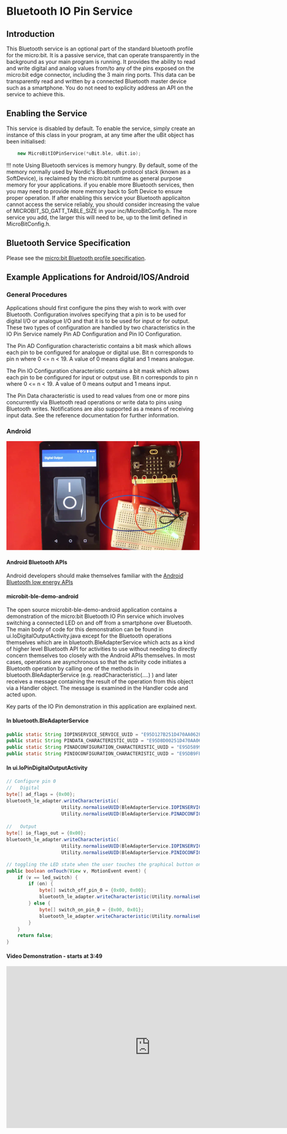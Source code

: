# Bluetooth IO Pin Service

## Introduction

This Bluetooth service is an optional part of the standard bluetooth profile for the micro:bit. It is a passive service, that can operate transparently in the
background as your main program is running. It provides the ability to read and write digital and analog values from/to any of the pins exposed on the micro:bit edge connector, including the 3 main ring ports.
This data can be transparently read and written by a connected Bluetooth master device such as a smartphone. You do not need to explicity address an API on the service to achieve this.

## Enabling the Service

This service is disabled by default. To enable the service, simply create an instance of this class in your program, at any time after the uBit object has been initialised:

```cpp
    new MicroBitIOPinService(*uBit.ble, uBit.io);
```

!!! note
    Using Bluetooth services is memory hungry. By default, some of the memory normally used by Nordic's Bluetooth protocol stack (known as a SoftDevice), is reclaimed by the micro:bit runtime as general purpose memory for your applications. if you enable more Bluetooth services, then you may need to provide more memory back to Soft Device to ensure proper operation. If after enabling this service your Bluetooth applicaiton cannot access the service reliably, you should consider increasing the value of MICROBIT_SD_GATT_TABLE_SIZE in your inc/MicroBitConfig.h. The more service you add, the larger this will need to be, up to the limit defined in MicroBitConfig.h.

## Bluetooth Service Specification

 Please see the [micro:bit Bluetooth profile specification](../resources/bluetooth/microbit-profile-V1.9-Level-2.pdf).

## Example Applications for Android/IOS/Android

### General Procedures

Applications should first configure the pins they wish to work with over Bluetooth. Configuration involves specifying that a pin is to be used for digital I/O or analogue I/O and that it is to be used for input or for output. These two types of configuration are handled by two characteristics in the IO Pin Service namely Pin AD Configuration and Pin IO Configuration. 

The Pin AD Configuration characteristic contains a bit mask which allows each pin to be configured for analogue or digital use. Bit n corresponds to pin n where 0 <= n < 19. A value of 0 means digital and 1 means analogue.

The Pin IO Configuration characteristic contains a bit mask which allows each pin to be configured for input or output use. Bit n corresponds to pin n where 0 <= n < 19. A value of 0 means output and 1 means input.

The Pin Data characteristic  is used to read values from one or more pins concurrently via Bluetooth read operations or write data to pins using Bluetooth writes. Notifications are also supported as a means of receiving input data. See the reference documentation for further information.

### Android

<img src="../../resources/bluetooth/io_pin_demo.png" alt="IO Pin Demo">

#### Android Bluetooth APIs

Android developers should make themselves familiar with the [Android Bluetooth low energy APIs](http://developer.android.com/guide/topics/connectivity/bluetooth-le.html)

#### microbit-ble-demo-android

The open source microbit-ble-demo-android application contains a demonstration of the micro:bit Bluetooth IO Pin service which involves switching a connected LED on and off from a smartphone over Bluetooth. The main body of code for this demonstration can be found in ui.IoDigitalOutputActivity.java except for the Bluetooth operations themselves which are in bluetooth.BleAdapterService which acts as a kind of higher level Bluetooth API for activities to use without needing to directly concern themselves too closely with the Android APIs themselves. In most cases, operations are asynchronous so that the activity code initiates a Bluetooth operation by calling one of the methods in bluetooth.BleAdapterService (e.g. readCharacteristic(....) ) and later receives a message containing the result of the operation from this object via a Handler object. The message is examined in the Handler code and acted upon.

Key parts of the IO Pin demonstration in this application are explained next.

#### In bluetooth.BleAdapterService

``` java
public static String IOPINSERVICE_SERVICE_UUID = "E95D127B251D470AA062FA1922DFA9A8";
public static String PINDATA_CHARACTERISTIC_UUID = "E95D8D00251D470AA062FA1922DFA9A8";
public static String PINADCONFIGURATION_CHARACTERISTIC_UUID = "E95D5899251D470AA062FA1922DFA9A8";
public static String PINIOCONFIGURATION_CHARACTERISTIC_UUID = "E95DB9FE251D470AA062FA1922DFA9A8";
```

#### In ui.IoPinDigitalOutputActivity

``` java
// Configure pin 0
//   Digital
byte[] ad_flags = {0x00};
bluetooth_le_adapter.writeCharacteristic(
                    Utility.normaliseUUID(BleAdapterService.IOPINSERVICE_SERVICE_UUID), 
                    Utility.normaliseUUID(BleAdapterService.PINADCONFIGURATION_CHARACTERISTIC_UUID), ad_flags)
                    
//   Output
byte[] io_flags_out = {0x00};
bluetooth_le_adapter.writeCharacteristic(
                    Utility.normaliseUUID(BleAdapterService.IOPINSERVICE_SERVICE_UUID), 
                    Utility.normaliseUUID(BleAdapterService.PINIOCONFIGURATION_CHARACTERISTIC_UUID), io_flags_out);
```

``` java
// toggling the LED state when the user touches the graphical button on the screen
public boolean onTouch(View v, MotionEvent event) {
    if (v == led_switch) {
        if (on) {
            byte[] switch_off_pin_0 = {0x00, 0x00};
            bluetooth_le_adapter.writeCharacteristic(Utility.normaliseUUID(BleAdapterService.IOPINSERVICE_SERVICE_UUID), Utility.normaliseUUID(BleAdapterService.PINDATA_CHARACTERISTIC_UUID), switch_off_pin_0);
        } else {
            byte[] switch_on_pin_0 = {0x00, 0x01};
            bluetooth_le_adapter.writeCharacteristic(Utility.normaliseUUID(BleAdapterService.IOPINSERVICE_SERVICE_UUID), Utility.normaliseUUID(BleAdapterService.PINDATA_CHARACTERISTIC_UUID), switch_on_pin_0);
        }
    }
    return false;
}
```


#### Video Demonstration - starts at 3:49

<iframe src="https://player.vimeo.com/video/153078747" width="750" height="422" frameborder="0" webkitallowfullscreen mozallowfullscreen allowfullscreen></iframe>


